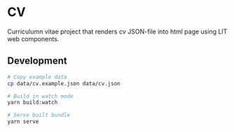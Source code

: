 # CV

Curriculumn vitae project that renders cv JSON-file into html page using LIT web components.

## Development

```bash
# Copy example data
cp data/cv.example.json data/cv.json
```

```bash
# Build in watch mode
yarn build:watch
```

```bash
# Serve built bundle
yarn serve
```
